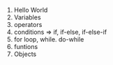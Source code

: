 1. Hello World
2. Variables
3. operators
4. conditions => if, if-else, if-else-if
5. for loop, while. do-while
6. funtions
7. Objects
